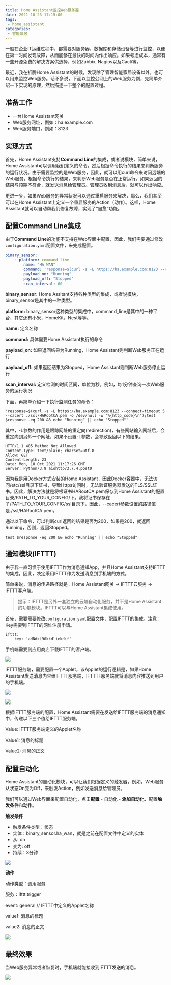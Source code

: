 ```yaml
---
title: Home Assistant监控Web服务器
date: 2021-10-23 17:15:00
tags: 
 - home_assistant
categories: 
 - 智能家居
---
```


一般在企业IT运维过程中，都需要对服务器，数据库和存储设备等进行监控，以便在第一时间发现故障，从而能够在最快的时间内作出响应。如果考虑成本，通常有一些开源免费的解决方案供选择，例如Zabbix, Nagios以及Cacti等。

最近，我在折腾Home Assistant的时候，发现除了管理智能家居设备以外，也可以用来监控Web服务。话不多说，下面以监控公网上的Web服务为例，先简单介绍一下实现的原理，然后描述一下整个的配置过程。

<!-- more -->

## 准备工作

- 一台Home Assistant网关
- Web服务网址，例如：ha.example.com
- Web服务端口，例如：8123

## 实现方式

首先，Home Assistant支持**Command Line**的集成，或者说模块，简单来说，Home Assistant可以调用我们定义的命令，然后根据命令执行的结果来判断服务的运行状况。由于需要监控的是Web服务，因此，就可以用curl命令来访问远端的Web服务，根据命令执行的结果，来判断Web服务是否在正常运行。如果返回的结果与预期不符合，就发送消息给管理员。管理员收到消息后，就可以作出响应。

更进一步，如果Web服务的异常状况可以通过重启服务来解决，那么，我们甚至可以在Home Assistant上定义一个重启服务的Action（动作）。这样，Home Assistant就可以自动帮我们修复故障，实现了“自愈”功能。

## 配置Command Line集成

由于**Command Line**的功能不支持在Web界面中配置，因此，我们需要通过修改`configuration.yaml`配置文件，来完成配置。

```yaml
binary_sensor: 
	- platform: command_line                                                                                 
  		name: "HA WAN"                                                                                                           
		command: 'response=$(curl -s -L https://ha.example.com:8123 --connect-timeout 5 --cacert ./ssl/HARootCA.pem -o /dev/null -w "%{http_code}\n");test $response -eq 200 && echo "Running" || echo "Stopped"'     
		payload_on: "Running"
		payload_off: "Stopped"                         		 
		scan_interval: 60       
```

**binary_sensor:** Home Assitant支持各种类型的集成，或者说模块，binary_sensor是其中的一种类型。

**platform:** binary_sensor这种类型的集成中，command_line是其中的一种平台，其它还有小米，HomeKit，Nest等等。

**name:** 定义名称

**command:** 具体需要Home Assistant执行的命令

**payload_on:** 如果返回结果为Running，Home Assistant则判断Web服务正在运行

**payload_off:** 如果返回结果为Stopped，Home Assistant则判断Web服务停止运行

**scan_interval:** 定义检测的时间区间，单位为秒。例如，每1分钟查询一次Web服务的运行状况

下面，再简单介绍一下执行监测任务的命令：

```
'response=$(curl -s -L https://ha.example.com:8123 --connect-timeout 5 --cacert ./ssl/HARootCA.pem -o /dev/null -w "%{http_code}\n");test $response -eq 200 && echo "Running" || echo "Stopped"' 
```

其中，-L参数的作用是跟踪网址的重定向(redirection)，有些网站输入网址后，会重定向到另外一个网址，如果不设置-L参数，会导致返回以下的结果。

```
HTTP/1.1 405 Method Not Allowed
Content-Type: text/plain; charset=utf-8
Allow: GET
Content-Length: 23
Date: Mon, 18 Oct 2021 11:17:26 GMT
Server: Python/3.9 aiohttp/3.7.4.post0
```

因为我是用Docker方式安装的Home Assistant，因此Docker容器中，无法访问/etc/ssl目录下证书，导致Https访问时，无法验证服务器发送的TLS/SSL证书。因此，解决方法就是将根证书HARootCA.pem保存到Home Assistant的配置目录/PATH_TO_YOUR_CONFIG/下。我将证书保存在了/PATH_TO_YOUR_CONFIG/ssl目录下，因此，--cacert参数设置的路径值是./ssl/HARootCA.pem。

通过以下命令，可以判断curl返回的结果是否为200，如果是200，就返回Running，否则，返回Stopped。

```
test $response -eq 200 && echo "Running" || echo "Stopped"
```



## 通知模块(IFTTT)

由于我一直习惯于使用IFTTT作为消息通知App，并且Home Assistant支持IFTTT的集成，因此，决定采用IFTTT作为发送消息到手机端的方式。

简单来说，消息的传递路径就是：Home Assistant网关 -> IFTTT云服务 -> IFTTT客户端。

> 提示：IFTTT是另外一套独立的云端自动化服务，并不是Home Assistant的功能模块。IFTTT可以与Home Assistant集成使用。

首先，需要需要修改`configuration.yaml`配置文件，配置IFTTT的集成。注意：Key需要到IFTTT的网址注册申请。

```
ifttt:
    key: 'adNdkL90kkdliekdif'
```

手机端需要到应用商店下载IFTTT的客户端。

![](20211023_105828000_iOS.png)

IFTTT服务端，需要配置一个Applet，该Applet的运行逻辑是，如果Home Assistant发送消息内容给IFTTT服务端，IFTTTF服务端就将消息内容推送到用户的手机端。

![](20211023_105936000_iOS.png)

![](20211023_110011000_iOS.png)

根据IFTTT服务端的配置，Home Assistant需要在发送给IFTTT服务端的消息通知中，传递以下三个值给IFTTT服务端。

Value: IFTTT服务端定义的Applet名称

Value1: 消息的标题

Value2: 消息的正文

## 配置自动化

Home Assistant的自动化模块，可以让我们根据定义的触发器，例如，Web服务从状态On变为Off，来触发Action，例如发送消息给管理员。

我们可以通过Web界面来配置自动化，点击**配置** - 自动化 - **添加自动化**，配置**触发条件**和**动作**。

**触发条件**

- 触发条件类型：状态
- 实体：binary_sensor.ha_wan，就是之前在配置文件中定义的实体
- 从: on
- 变为: off
- 持续：3分钟

![](2021-10-23191544.png)

**动作**

动作类型：调用服务

服务：ifttt.trigger

event: general // IFTTT中定义的Applet名称

value1: 消息的标题

value2: 消息的正文

![](2021-10-23191643.png)

## 最终效果

当Web服务异常或者恢复时，手机端就能接收到IFTTT发送的消息。

![](20211023_092850000_iOS.png)
